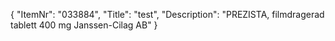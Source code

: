 {
  "ItemNr": "033884",
  "Title": "test",
  "Description": "PREZISTA, filmdragerad tablett 400 mg Janssen-Cilag AB"
}